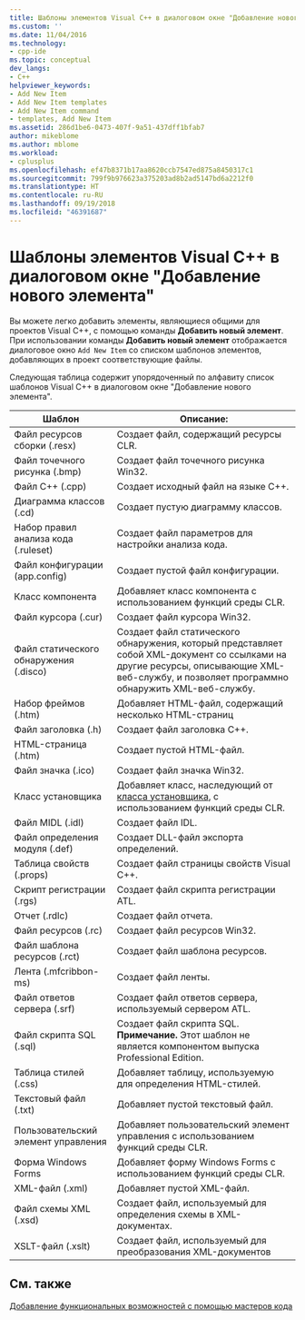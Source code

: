 ```yaml
---
title: Шаблоны элементов Visual C++ в диалоговом окне "Добавление нового элемента" | Документы Майкрософт
ms.custom: ''
ms.date: 11/04/2016
ms.technology:
- cpp-ide
ms.topic: conceptual
dev_langs:
- C++
helpviewer_keywords:
- Add New Item
- Add New Item templates
- Add New Item command
- templates, Add New Item
ms.assetid: 286d1be6-0473-407f-9a51-437dff1bfab7
author: mikeblome
ms.author: mblome
ms.workload:
- cplusplus
ms.openlocfilehash: ef47b8371b17aa8620ccb7547ed875a8450317c1
ms.sourcegitcommit: 799f9b976623a375203ad8b2ad5147bd6a2212f0
ms.translationtype: HT
ms.contentlocale: ru-RU
ms.lasthandoff: 09/19/2018
ms.locfileid: "46391687"
---
```

# <a name="using-visual-c-add-new-item-templates"></a>Шаблоны элементов Visual C++ в диалоговом окне "Добавление нового элемента"

Вы можете легко добавить элементы, являющиеся общими для проектов Visual C++, с помощью команды **Добавить новый элемент**. При использовании команды **Добавить новый элемент** отображается диалоговое окно `Add New Item` со списком шаблонов элементов, добавляющих в проект соответствующие файлы.

Следующая таблица содержит упорядоченный по алфавиту список шаблонов Visual C++ в диалоговом окне "Добавление нового элемента".

|Шаблон|Описание:|
|--------------|-----------------|
|Файл ресурсов сборки (.resx)|Создает файл, содержащий ресурсы CLR.|
|Файл точечного рисунка (.bmp)|Создает файл точечного рисунка Win32.|
|Файл C++ (.cpp)|Создает исходный файл на языке C++.|
|Диаграмма классов (.cd)|Создает пустую диаграмму классов.|
|Набор правил анализа кода (.ruleset)|Создает файл параметров для настройки анализа кода.|
|Файл конфигурации (app.config)|Создает пустой файл конфигурации.|
|Класс компонента|Добавляет класс компонента с использованием функций среды CLR.|
|Файл курсора (.cur)|Создает файл курсора Win32.|
|Файл статического обнаружения (.disco)|Создает файл статического обнаружения, который представляет собой XML-документ со ссылками на другие ресурсы, описывающие XML-веб-службу, и позволяет программно обнаружить XML-веб-службу.|
|Набор фреймов (.htm)|Добавляет HTML-файл, содержащий несколько HTML-страниц|
|Файл заголовка (.h)|Создает файл заголовка C++.|
|HTML-страница (.htm)|Создает пустой HTML-файл.|
|Файл значка (.ico)|Создает файл значка Win32.|
|Класс установщика|Добавляет класс, наследующий от [класса установщика](https://msdn.microsoft.com/library/system.configuration.install.installer.aspx), с использованием функций среды CLR.|
|Файл MIDL (.idl)|Создает файл IDL.|
|Файл определения модуля (.def)|Создает DLL-файл экспорта определений.|
|Таблица свойств (.props)|Создает файл страницы свойств Visual C++.|
|Скрипт регистрации (.rgs)|Создает файл скрипта регистрации ATL.|
|Отчет (.rdlc)|Создает файл отчета.|
|Файл ресурсов (.rc)|Создает файл ресурсов Win32.|
|Файл шаблона ресурсов (.rct)|Создает файл шаблона ресурсов.|
|Лента (.mfcribbon-ms)|Создает файл ленты.|
|Файл ответов сервера (.srf)|Создает файл ответов сервера, используемый сервером ATL.|
|Файл скрипта SQL (.sql)|Создает файл скрипта SQL. **Примечание.** Этот шаблон не является компонентом выпуска Professional Edition.|
|Таблица стилей (.css)|Добавляет таблицу, используемую для определения HTML-стилей.|
|Текстовый файл (.txt)|Добавляет пустой текстовый файл.|
|Пользовательский элемент управления|Добавляет пользовательский элемент управления с использованием функций среды CLR.|
|Форма Windows Forms|Добавляет форму Windows Forms с использованием функций среды CLR.|
|XML-файл (.xml)|Добавляет пустой XML-файл.|
|Файл схемы XML (.xsd)|Создает файл, используемый для определения схемы в XML-документах.|
|XSLT-файл (.xslt)|Создает файл, используемый для преобразования XML-документов|

## <a name="see-also"></a>См. также

[Добавление функциональных возможностей с помощью мастеров кода](../ide/adding-functionality-with-code-wizards-cpp.md)